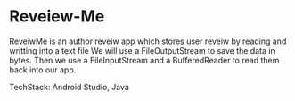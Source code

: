 # Reveiew-Me
 ReveiwMe is an author reveiw app which stores user reveiw by reading and writting into a text file
 We will use a FileOutputStream to save the data in bytes. 
 Then we use a FileInputStream and a BufferedReader to read them back into our app.
 
 TechStack: Android Studio, Java

 
